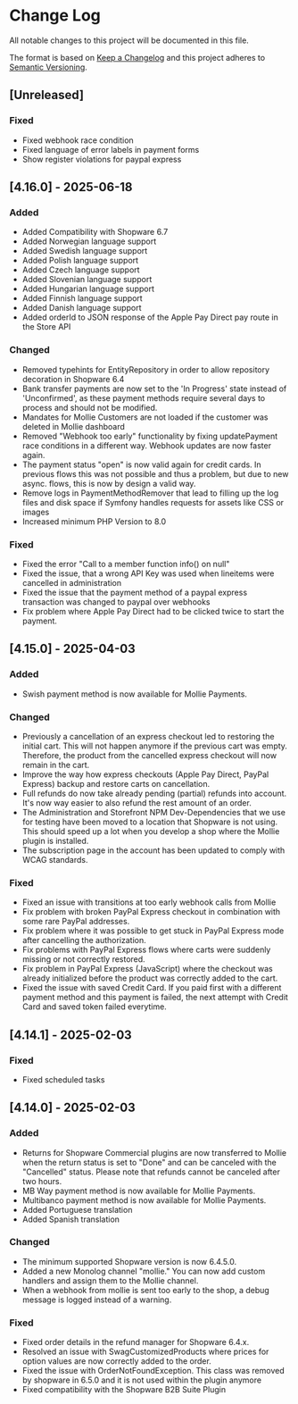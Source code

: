 # Change Log
All notable changes to this project will be documented in this file.

The format is based on [Keep a Changelog](http://keepachangelog.com/)
and this project adheres to [Semantic Versioning](http://semver.org/).

## [Unreleased]

### Fixed
- Fixed webhook race condition
- Fixed language of error labels in payment forms
- Show register violations for paypal express

## [4.16.0] - 2025-06-18

### Added
- Added Compatibility with Shopware 6.7
- Added Norwegian language support
- Added Swedish language support
- Added Polish language support
- Added Czech language support
- Added Slovenian language support
- Added Hungarian language support
- Added Finnish language support
- Added Danish language support
- Added orderId to JSON response of the Apple Pay Direct pay route in the Store API 

### Changed
- Removed typehints for EntityRepository in order to allow repository decoration in Shopware 6.4
- Bank transfer payments are now set to the 'In Progress' state instead of 'Unconfirmed', as these payment methods require several days to process and should not be modified.
- Mandates for Mollie Customers are not loaded if the customer was deleted in Mollie dashboard
- Removed "Webhook too early" functionality by fixing updatePayment race conditions in a different way. Webhook updates are now faster again.
- The payment status "open" is now valid again for credit cards. In previous flows this was not possible and thus a problem, but due to new async. flows, this is now by design a valid way.
- Remove logs in PaymentMethodRemover that lead to filling up the log files and disk space if Symfony handles requests for assets like CSS or images
- Increased minimum PHP Version to 8.0

### Fixed
- Fixed the error "Call to a member function info() on null"
- Fixed the issue, that a wrong API Key was used when lineitems were cancelled in administration
- Fixed the issue that the payment method of a paypal express transaction was changed to paypal over webhooks
- Fix problem where Apple Pay Direct had to be clicked twice to start the payment.

## [4.15.0] - 2025-04-03

### Added
- Swish payment method is now available for Mollie Payments.

### Changed
- Previously a cancellation of an express checkout led to restoring the initial cart. This will not happen anymore if the previous cart was empty. Therefore, the product from the cancelled express checkout will now remain in the cart.
- Improve the way how express checkouts (Apple Pay Direct, PayPal Express) backup and restore carts on cancellation.
- Full refunds do now take already pending (partial) refunds into account. It's now way easier to also refund the rest amount of an order.
- The Administration and Storefront NPM Dev-Dependencies that we use for testing have been moved to a location that Shopware is not using. This should speed up a lot when you develop a shop where the Mollie plugin is installed. 
- The subscription page in the account has been updated to comply with WCAG standards.

### Fixed
- Fixed an issue with transitions at too early webhook calls from Mollie
- Fix problem with broken PayPal Express checkout in combination with some rare PayPal addresses.
- Fix problem where it was possible to get stuck in PayPal Express mode after cancelling the authorization.
- Fix problems with PayPal Express flows where carts were suddenly missing or not correctly restored.
- Fix problem in PayPal Express (JavaScript) where the checkout was already initialized before the product was correctly added to the cart.
- Fixed the issue with saved Credit Card. If you paid first with a different payment method and this payment is failed, the next attempt with Credit Card and saved token failed everytime.

## [4.14.1] - 2025-02-03

### Fixed
- Fixed scheduled tasks

## [4.14.0] - 2025-02-03
### Added
- Returns for Shopware Commercial plugins are now transferred to Mollie when the return status is set to "Done" and can be canceled with the "Cancelled" status. Please note that refunds cannot be canceled after two hours.
- MB Way payment method is now available for Mollie Payments.
- Multibanco payment method is now available for Mollie Payments.
- Added Portuguese translation
- Added Spanish translation

### Changed

- The minimum supported Shopware version is now 6.4.5.0.
- Added a new Monolog channel "mollie." You can now add custom handlers and assign them to the Mollie channel.
- When a webhook from mollie is sent too early to the shop, a debug message is logged instead of a warning.

### Fixed

- Fixed order details in the refund manager for Shopware 6.4.x.
- Resolved an issue with SwagCustomizedProducts where prices for option values are now correctly added to the order.
- Fixed the issue with OrderNotFoundException. This class was removed by shopware in 6.5.0 and it is not used within the plugin anymore
- Fixed compatibility with the Shopware B2B Suite Plugin
